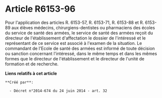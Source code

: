 # Article R6153-96

Pour l'application des articles R. 6153-57, R. 6153-71, R. 6153-88 et R. 6153-89 aux élèves médecins, chirurgiens-dentistes
ou pharmaciens des écoles du service de santé des armées, le service de santé des armées reçoit du directeur de
l'établissement d'affectation le dossier de l'intéressé et le représentant de ce service est associé à l'examen de la
situation. Le commandant de l'Ecole de santé des armées est informé de toute décision ou sanction concernant l'intéressé,
dans le même temps et dans les mêmes formes que le directeur de l'établissement et le directeur de l'unité de formation et de
recherche.

**Liens relatifs à cet article**

	**Créé par**:

	  - Décret n°2014-674 du 24 juin 2014 - art. 32
